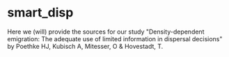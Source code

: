 # smart_disp
Here we (will) provide the sources for our study "Density-dependent emigration: The adequate use of limited information in dispersal decisions" by Poethke HJ, Kubisch A, Mitesser, O &amp; Hovestadt, T.
